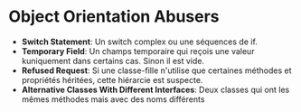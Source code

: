 # Object Orientation Abusers

- __Switch Statement__: Un switch complex ou une séquences de if.
- __Temporary Field__: Un champs temporaire qui reçois une valeur kuniquement dans certains cas. Sinon il est vide.
- __Refused Request__: Si une classe-fille n'utilise que certaines méthodes et propriétés héritées, cette hiérarcie est suspecte. 
- __Alternative Classes With Different Interfaces__: Deux classes qui ont les mêmes méthodes mais avec des noms différents
